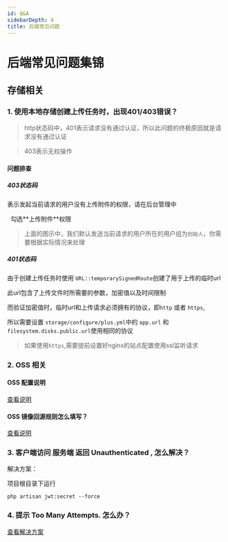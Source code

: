 ```yaml
---
id: Q&A
sidebarDepth: 4
title: 后端常见问题
---
```



# 后端常见问题集锦

## 存储相关
### 1. 使用本地存储创建上传任务时，出现401/403错误？
> http状态码中，401表示请求没有通过认证，所以此问题的终极原因就是请求没有通过认证

> 403表示无权操作

#### 问题排查
##### 403状态码
表示发起当前请求的用户没有上传附件的权限，请在后台管理中

<img :src="$withBase('/assets/img/Q&A/storage/roles.png')" />
<img :src="$withBase('/assets/img/Q&A/storage/storage-ability.png')" />
勾选**上传附件**权限

> 上面的图示中，我们默认发送当前请求的用户所在的用户组为`创始人`，你需要根据实际情况来处理

##### 401状态码
由于创建上传任务时使用 ``` URL::temporarySignedRoute ```创建了用于上传的临时url

此url包含了上传文件时所需要的参数，加密值以及时间限制

而验证加密值时，临时url和上传请求必须拥有的协议，即`http` 或者 `https`,


所以需要设置 `storage/configure/plus.yml`中的 `app.url` 和  `filesystem.disks.public.url`使用相同的协议
> 如果使用`https`,需要提前设置好nginx的站点配置使用ssl监听请求 

### 2. OSS 相关

#### OSS 配置说明

[查看说明](https://github.com/slimkit/thinksns-plus-guide/issues/46)

#### OSS 镜像回源规则怎么填写？

[查看说明](https://github.com/slimkit/thinksns-plus-guide/issues/45)

### 3. 客户端访问 服务端 返回 Unauthenticated , 怎么解决？

解决方案：

项目根目录下运行

```shell
php artisan jwt:secret --force
```

### 4. 提示 Too Many Attempts. 怎么办？

[查看解决方案](https://github.com/slimkit/thinksns-plus-guide/issues/37)

